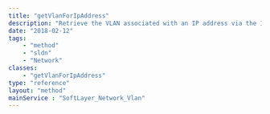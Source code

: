 ```yaml
---
title: "getVlanForIpAddress"
description: "Retrieve the VLAN associated with an IP address via the IP's associated subnet. "
date: "2018-02-12"
tags:
    - "method"
    - "sldn"
    - "Network"
classes:
    - "getVlanForIpAddress"
type: "reference"
layout: "method"
mainService : "SoftLayer_Network_Vlan"
---
```

